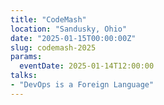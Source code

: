 ```yaml
---
title: "CodeMash"
location: "Sandusky, Ohio"
date: "2025-01-15T00:00:00Z"
slug: codemash-2025
params:
  eventDate: 2025-01-14T12:00:00
talks:
- "DevOps is a Foreign Language"
---
```

